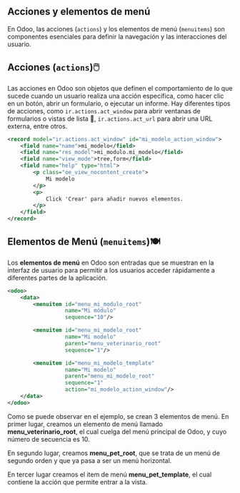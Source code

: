 
## Acciones y elementos de menú

En Odoo, las acciones (<code>actions</code>) y los elementos de menú (<code>menuitems</code>) son componentes esenciales para definir la navegación y las interacciones del usuario.

## Acciones (<code>actions</code>)🖱️

Las acciones en Odoo son objetos que definen el comportamiento de lo que sucede cuando un usuario realiza una acción específica, como hacer clic en un botón, abrir un formulario, o ejecutar un informe. Hay diferentes tipos de acciones, como <code>ir.actions.act_window</code> para abrir ventanas de formularios o vistas de lista 📝, <code>ir.actions.act_url</code> para abrir una URL externa, entre otros.

```xml
<record model="ir.actions.act_window" id="mi_modelo_action_window">
    <field name="name">mi_modelo</field>
    <field name="res_model">mi_modulo.mi_modelo</field>
    <field name="view_mode">tree,form</field>
    <field name="help" type="html">
        <p class="oe_view_nocontent_create">
            Mi modelo
        </p>
        <p>
            Click 'Crear' para añadir nuevos elementos.
        </p>
    </field>
</record>
```

## Elementos de Menú (<code>menuitems</code>)🍽️

Los **elementos de menú** en Odoo son entradas que se muestran en la interfaz de usuario para permitir a los usuarios acceder rápidamente a diferentes partes de la aplicación.

```xml
<odoo>
    <data>
        <menuitem id="menu_mi_modulo_root"
                  name="Mi módulo"
                  sequence="10"/>

        <menuitem id="menu_mi_modelo_root"
                  name="Mi modelo"
                  parent="menu_veterinario_root"
                  sequence="1"/>

        <menuitem id="menu_mi_modelo_template"
                  name="Mi modelo"
                  parent="menu_mi_modelo_root"
                  sequence="1"
                  action="mi_modelo_action_window"/>
    </data>
</odoo>
```

Como se puede observar en el ejemplo, se crean 3 elementos de menú. En primer lugar, creamos un elemento de menú llamado **menu_veterinario_root**, el cual cuelga del menú principal de Odoo, y cuyo número de secuencia es 10. 

En segundo lugar, creamos **menu_pet_root**, que se trata de un menú de segundo orden y que ya pasa a ser un menú horizontal.

En tercer lugar creamos el item de menú **menu_pet_template**, el cual contiene la acción que permite entrar a la vista.
